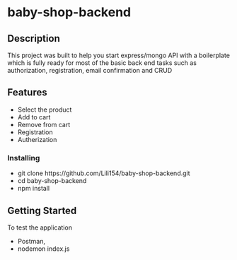# baby-shop-backend


## Description

This project was built to help you start express/mongo API with a boilerplate which is fully ready for most of the basic back end tasks such as authorization, registration, email confirmation and CRUD

## Features

<ul>
	<li>Select the product</li>
	<li>Add to cart</li>
	<li>Remove from cart</li>
	<li>Registration</li>
	<li>Autherization</li>
</ul> 

### Installing
<ul>
	<li>git clone https://github.com/Lili154/baby-shop-backend.git</li>
	<li>cd baby-shop-backend</li>
	<li>npm install</li>
</ul>

## Getting Started

To test the application
<ul>
	<li>Postman,</li>
	<li>nodemon index.js</li>
</ul>

